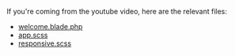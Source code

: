 If you're coming from the youtube video, here are the relevant files:

* [welcome.blade.php](https://github.com/drehimself/css-grid-example/blob/master/resources/views/welcome.blade.php)
* [app.scss](https://github.com/drehimself/css-grid-example/blob/master/resources/assets/sass/app.scss)
* [responsive.scss](https://github.com/drehimself/css-grid-example/blob/master/resources/assets/sass/responsive.scss)

